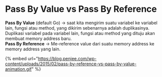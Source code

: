 # Pass By Value vs Pass By Reference

**Pass By Value** (default Go) -> saat kita mengirim suatu variabel ke variabel lain, fungsi atau method, yang dikirim sebenarnya adalah duplikasinya. Duplikasi variabel pada variabel lain, fungsi atau method yang dituju akan membuat memory address baru.\
**Pass By Reference** -> Me-reference value dari suatu memory address ke memory address yang lain.

{% embed url="https://blog.penjee.com/wp-content/uploads/2015/02/pass-by-reference-vs-pass-by-value-animation.gif" %}
